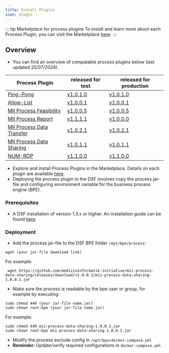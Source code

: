 ```yaml
---
title: Install Plugins
icon: plugin
---
```


::: tip Marketplace for process plugins
To install and learn more about each Process Plugin, you can visit the Marketplace [here](https://hub.dsf.dev/).
:::


## **Overview**
- You can find an overview of compatable process plugins below (last updated 25/07/2024).


| Process Plugin            | released for test             | released for production       |
| ------------------------- | ----------------------------- | ----------------------------- |
| [Ping-Pong](https://github.com/datasharingframework/dsf-process-ping-pong/releases)                 | [v1.0.1.0](https://github.com/datasharingframework/dsf-process-ping-pong/releases/tag/v1.0.1.0) | [v1.0.1.0](https://github.com/datasharingframework/dsf-process-ping-pong/releases/tag/v1.0.1.0) |
| [Allow-List](https://github.com/datasharingframework/dsf-process-allow-list/releases)                | [v1.0.0.1](https://github.com/datasharingframework/dsf-process-allow-list/releases/tag/v1.0.0.1) | [v1.0.0.1](https://github.com/datasharingframework/dsf-process-allow-list/releases/tag/v1.0.0.1) |
| [MII Process Feasibility](https://github.com/medizininformatik-initiative/mii-process-feasibility/releases)   | [v1.0.0.5](https://github.com/medizininformatik-initiative/mii-process-feasibility/releases/tag/v1.0.0.5) | [v1.0.0.5](https://github.com/medizininformatik-initiative/mii-process-feasibility/releases/tag/v1.0.0.5) |
| [MII Process Report](https://github.com/medizininformatik-initiative/mii-process-report/releases)        | [v1.1.1.1](https://github.com/medizininformatik-initiative/mii-process-report/releases/tag/v1.1.1.1) | [v1.0.0.0](https://github.com/medizininformatik-initiative/mii-process-report/releases/tag/v1.0.0.0) |
| [MII Process Data Transfer](https://github.com/medizininformatik-initiative/mii-process-data-transfer/releases) | [v1.0.2.1](https://github.com/medizininformatik-initiative/mii-process-data-transfer/releases/tag/v1.0.2.1) | [v1.0.2.1](https://github.com/medizininformatik-initiative/mii-process-data-transfer/releases/tag/v1.0.2.1) |
| [MII Process Data Sharing](https://github.com/medizininformatik-initiative/mii-process-data-sharing/releases) | [v1.0.1.1](https://github.com/medizininformatik-initiative/mii-process-data-sharing/releases/tag/v1.0.1.1) | [v1.0.1.1](https://github.com/medizininformatik-initiative/mii-process-data-sharing/releases/tag/v1.0.1.1) |
| [NUM-RDP](https://github.com/num-codex/codex-processes-ap1/releases)              | [v1.1.0.0](https://github.com/num-codex/codex-processes-ap1/releases/tag/v1.1.0.0) | [v1.1.0.0](https://github.com/num-codex/codex-processes-ap1/releases/tag/v1.1.0.0) |


- Explore and install Process Plugins in the Marketplace. Details on each plugin are available [here](https://hub.dsf.dev/).
- Deploying the process plugin to the DSF involves copy the process jar-file and configuring environment variable for the business process engine (BPE).


### Prerequisites
- A DSF installation of version 1.3.x or higher. An installation guide can be found [here](https://dsf.dev/stable/maintain/install.html).

### Deployment
- Add the process jar-file to the DSF BPE folder `/opt/bpe/process`: 
```
wget (your jar-file download link)
```

For example:
```
 wget https://github.com/medizininformatik-initiative/mii-process-data-sharing/releases/download/v1.0.0.1/mii-process-data-sharing-1.0.0.1.jar
```

- Make sure the process is readable by the bpe user or group, for example by executing:
```
sudo chmod 440 (your jar-file name.jar)
sudo chown root:bpe (your jar-file name.jar)
```
For example:
```
sudo chmod 440 mii-process-data-sharing-1.0.0.1.jar
sudo chown root:bpe mii-process-data-sharing-1.0.0.1.jar
```

- Modify the process exclude config in `/opt/bpe/docker-compose.yml`
- **Reminder:** Update/verify required configurations in `docker-compose.yml`
